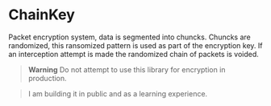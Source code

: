 # ChainKey
Packet encryption system, data is segmented into chuncks. 
Chuncks are randomized, this ransomized pattern is used as part of the encryption key.
If an interception attempt is made the randomized chain of packets is voided.

> **Warning** 
> Do not attempt to use this library for encryption in production.

> I am building it in public and as a learning experience. 
